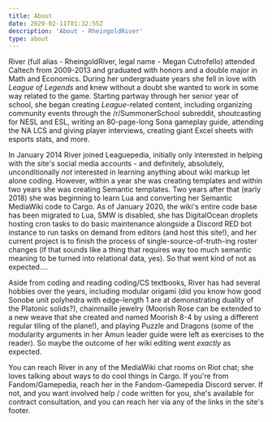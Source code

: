 ```yaml
---
title: About
date: 2020-02-11T01:32:55Z
description: 'About - RheingoldRiver'
type: about
---
```

River (full alias - RheingoldRiver, legal name - Megan Cutrofello) attended Caltech from 2009-2013 and graduated with honors and a double major in Math and Economics. During her undergraduate years she fell in love with *League of Legends* and knew without a doubt she wanted to work in some way related to the game. Starting partway through her senior year of school, she began creating *League*-related content, including organizing community events through the /r/SummonerSchool subreddit, shoutcasting for NESL and ESL, writing an 80-page-long Sona gameplay guide, attending the NA LCS and giving player interviews, creating giant Excel sheets with esports stats, and more.

In January 2014 River joined Leaguepedia, initially only interested in helping with the site's social media accounts - and definitely, absolutely, unconditionally *not* interested in learning anything about wiki markup let alone coding. However, within a year she was creating templates and within two years she was creating Semantic templates. Two years after that (early 2018) she was beginning to learn Lua and converting her Semantic MediaWiki code to Cargo. As of January 2020, the wiki's entire code base has been migrated to Lua, SMW is disabled, she has DigitalOcean droplets hosting cron tasks to do basic maintenance alongside a Discord RED bot instance to run tasks on demand from editors (and host this site!), and her current project is to finish the process of single-source-of-truth-ing roster changes (if that sounds like a thing that requires way too much semantic meaning to be turned into relational data, yes). So that went kind of not as expected....

Aside from coding and reading coding/CS textbooks, River has had several hobbies over the years, including modular origami (did you know how good Sonobe unit polyhedra with edge-length 1 are at demonstrating duality of the Platonic solids?), chainmaille jewelry (Moorish Rose can be extended to a new weave that she created and named Moorish 8-4 by using a different regular tiling of the plane!), and playing Puzzle and Dragons (some of the modularity arguments in her Amun leader guide were left as exercises to the reader). So maybe the outcome of her wiki editing went *exactly* as expected.

You can reach River in any of the MediaWiki chat rooms on Riot chat; she loves talking about ways to do cool things in Cargo. If you're from Fandom/Gamepedia, reach her in the Fandom-Gamepedia Discord server. If not, and you want involved help / code written for you, she's available for contract consultation, and you can reach her via any of the links in the site's footer.